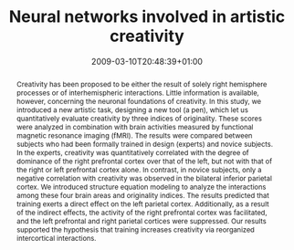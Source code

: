 ---
members: ["PLevy"]
slug: neural-networks-involved-in-artistic-creativity
title: "Neural networks involved in artistic creativity"
layout: single
searchFilter: Publication
searchWeight: 8
publitype: article
subsection: paper
kansei: true
researchpage: true
institution:
    heig: 1
    logo: Tsukuba
    short: 'U. of Tsukuba'
    web: "https://www.tsukuba.ac.jp/"
    name: "University of Tsukuba"
research: 
    -  kansei
chaire: false
date: 2009-03-10T20:48:39+01:00
citation:
    authors:
        1: ["Kowatari", "Yasuyuki", "Y."]
        2: ["Lee", "SeungHee", "S.H."]
        3: ["Yamamura", "Hiromi", "H."]
        4: ["Nagamori", "Yusuke", "Y."]
        5: ["Levy", "Pierre", "P."]
        6: ["Yamane", "Shigeru", "S."]
        7: ["Yamamoto", "Miyuko", "M."]
    year: 2009
    title: "Neural networks involved in artistic creativity"
    journal: "Human Brain Mapping"
    number: 30
    volume: 5
    firstpage: "1678"
    lastpage: "1690"
    doi: "10.1002/hbm.20633"
    pubmed: "18677746"
reference: "Kowatari, Y., Lee, S.H., Yamamura, H., Nagamori, Y., Lévy, P., Yamane, S., & Yamamoto, Y. (2009). Neural networks involved in artistic creativity. Human Brain Mapping. 30(5), 1678–1690. doi:10.1002/hbm.20633"
abstract: "Creativity has been proposed to be either the result of solely right hemisphere processes or of interhemispheric interactions. Little information is available, however, concerning the neuronal foundations of creativity. In this study, we introduced a new artistic task, designing a new tool (a pen), which let us quantitatively evaluate creativity by three indices of originality. These scores were analyzed in combination with brain activities measured by functional magnetic resonance imaging (fMRI). The results were compared between subjects who had been formally trained in design (experts) and novice subjects. In the experts, creativity was quantitatively correlated with the degree of dominance of the right prefrontal cortex over that of the left, but not with that of the right or left prefrontal cortex alone. In contrast, in novice subjects, only a negative correlation with creativity was observed in the bilateral inferior parietal cortex. We introduced structure equation modeling to analyze the interactions among these four brain areas and originality indices. The results predicted that training exerts a direct effect on the left parietal cortex. Additionally, as a result of the indirect effects, the activity of the right prefrontal cortex was facilitated, and the left prefrontal and right parietal cortices were suppressed. Our results supported the hypothesis that training increases creativity via reorganized intercortical interactions."
link:
    1: ["paper", "paper", "https://1drv.ms/b/s!AnQx_v88q65Qv4QRdOL2dVqebM2TFQ?e=04yNfO"]
    3: ["journal", "journal", "https://onlinelibrary.wiley.com/doi/full/10.1002/hbm.20633"]
---